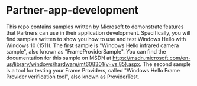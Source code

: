 # Partner-app-development
This repo contains samples written by Microsoft to demonstrate features that Partners can use in their application development. Specifically, you will find samples written to show you how to use and test Windows Hello with Windows 10 (1511). The first sample is "Windows Hello infrared camera sample", also known as "FrameProviderSample". You can find the documentation for this sample on MSDN at https://msdn.microsoft.com/en-us/library/windows/hardware/mt608301(v=vs.85).aspx. The second sample is a tool for testing your Frame Providers, called "Windows Hello Frame Provider verification tool", also known as ProviderTest. 
